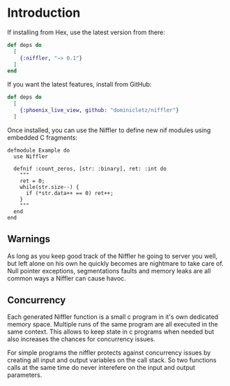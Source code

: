 # Introduction

If installing from Hex, use the latest version from there:

```elixir
def deps do
  [
    {:niffler, "~> 0.1"}
  ]
end
```

If you want the latest features, install from GitHub:

```elixir
def deps do
  [
    {:phoenix_live_view, github: "dominicletz/niffler"}
  ]
```

Once installed, you can use the Niffler to define new nif modules using embedded C fragments:

```
defmodule Example do
  use Niffler

  defnif :count_zeros, [str: :binary], ret: :int do
    """
    ret = 0;
    while(str.size--) {
      if (*str.data++ == 0) ret++;
    }
    """
  end
end
```

## Warnings

As long as you keep good track of the Niffler he going to server you well, but left alone on his
own he quickly becomes are nightmare to take care of. Null pointer exceptions, segmentations faults
and memory leaks are all common ways a Niffler can cause havoc.

## Concurrency

Each generated Niffler function is a small c program in it's own dedicated memory space. Multiple 
runs of the same program are all executed in the same context. This allows to keep state in 
c programs when needed but also increases the chances for concurrency issues. 

For simple programs the niffler protects against concurrency issues by creating all input and output
variables on the call stack. So two functions calls at the same time do never interefere on the input
and output parameters.

